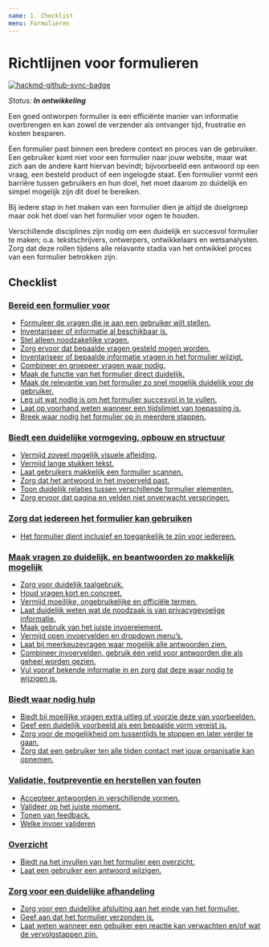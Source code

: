 ```yaml
---
name: 1. Checklist
menu: Formulieren
---
```


# Richtlijnen voor formulieren

[![hackmd-github-sync-badge](https://hackmd.io/vXazt598Sn2t358J65D8Qg/badge)](https://hackmd.io/vXazt598Sn2t358J65D8Qg)

_Status: **In ontwikkeling**_

Een goed ontworpen formulier is een efficiënte manier van informatie overbrengen en kan zowel de verzender als ontvanger tijd, frustratie en kosten besparen. 

Een formulier past binnen een bredere context en proces van de gebruiker. Een gebruiker komt niet voor een formulier naar jouw website, maar wat zich aan de andere kant hiervan bevindt; bijvoorbeeld een antwoord op een vraag, een besteld product of een ingelogde staat. Een formulier vormt een barrière tussen gebruikers en hun doel, het moet daarom zo duidelijk en simpel mogelijk zijn dit doel te bereiken.

Bij iedere stap in het maken van een formulier dien je altijd de doelgroep maar ook het doel van het formulier voor ogen te houden.

Verschillende disciplines zijn nodig om een duidelijk en succesvol formulier te maken; o.a. tekstschrijvers, ontwerpers, ontwikkelaars en wetsanalysten. Zorg dat deze rollen tijdens alle relavante stadia van het ontwikkel proces van een formulier betrokken zijn.

## Checklist

### [Bereid een formulier voor](./patronen-formulieren-formulier-voorbereiden)

- [Formuleer de vragen die je aan een gebruiker wilt stellen.](https://hackmd.io/gZriDtYKQBqxLVVAtkMtvg#Formuleer-de-vragen-die-je-aan-een-gebruiker-wilt-stellen)
- [Inventariseer of informatie al beschikbaar is.](https://hackmd.io/gZriDtYKQBqxLVVAtkMtvg#Inventariseer-of-informatie-al-beschikbaar-is)
- [Stel alleen noodzakelijke vragen.](https://hackmd.io/gZriDtYKQBqxLVVAtkMtvg#Stel-alleen-noodzakelijke-vragen)
- [Zorg ervoor dat bepaalde vragen gesteld mogen worden.](https://hackmd.io/gZriDtYKQBqxLVVAtkMtvg#Zorg-ervoor-dat-bepaalde-vragen-gesteld-mogen-worden)
- [Inventariseer of bepaalde informatie vragen in het formulier wijzigt.](https://hackmd.io/gZriDtYKQBqxLVVAtkMtvg#Selectieafhankelijke-vragen)
- [Combineer en groepeer vragen waar nodig.](https://hackmd.io/gZriDtYKQBqxLVVAtkMtvg#Combineer-en-groepeer-vragen-waar-nodig)
- [Maak de functie van het formulier direct duidelijk.](https://hackmd.io/gZriDtYKQBqxLVVAtkMtvg#Maak-de-functie-van-het-formulier-direct-duidelijk)
- [Maak de relevantie van het formulier zo snel mogelijk duidelijk voor de gebruiker.](https://hackmd.io/gZriDtYKQBqxLVVAtkMtvg#Maak-zo-snel-mogelijk-duidelijk-of-het-formulier-relevant-is-voor-de-gebruiker)
- [Leg uit wat nodig is om het formulier succesvol in te vullen.](https://hackmd.io/gZriDtYKQBqxLVVAtkMtvg#Leg-uit-wat-een-gebruiker-nodig-heeft-om-het-formulier-succesvol-in-te-vullen)
- [Laat op voorhand weten wanneer een tijdslimiet van toepassing is.](https://hackmd.io/gZriDtYKQBqxLVVAtkMtvg#Laat-op-voorhand-weten-wanneer-een-tijdslimiet-van-toepassing-is)
- [Breek waar nodig het formulier op in meerdere stappen.](https://hackmd.io/gZriDtYKQBqxLVVAtkMtvg#Meerstappen-formulieren)

### [Biedt een duidelijke vormgeving, opbouw en structuur](https://hackmd.io/8IguZZ2YRvCA3vpuoc0EyQ)

- [Vermijd zoveel mogelijk visuele afleiding.](https://hackmd.io/8IguZZ2YRvCA3vpuoc0EyQ#Vermijd-zoveel-mogelijk-visuele-afleiding)
- [Vermijd lange stukken tekst.](https://hackmd.io/8IguZZ2YRvCA3vpuoc0EyQ#Vermijd-lange-stukken-tekst)
- [Laat gebruikers makkelijk een formulier scannen.](https://hackmd.io/8IguZZ2YRvCA3vpuoc0EyQ#Laat-gebruikers-makkelijk-een-formulier-scannen)
- [Zorg dat het antwoord in het invoerveld past.](https://hackmd.io/8IguZZ2YRvCA3vpuoc0EyQ#Zorg-dat-het-antwoord-in-het-invoerveld-past)
- [Toon duidelijk relaties tussen verschillende formulier elementen.](https://hackmd.io/8IguZZ2YRvCA3vpuoc0EyQ#Toon-duidelijk-de-relatie-tussen-verschillende-formulier-elementen)
- [Zorg ervoor dat pagina en velden niet onverwacht verspringen.](https://hackmd.io/8IguZZ2YRvCA3vpuoc0EyQ#Zorg-ervoor-dat-pagina-en-velden-niet-onverwacht-verspringen)

### [Zorg dat iedereen het formulier kan gebruiken](https://hackmd.io/Z0sXqINxRQuLdxoLbUiGWw)

- [Het formulier dient inclusief en toegankelijk te zijn voor iedereen.](https://hackmd.io/Z0sXqINxRQuLdxoLbUiGWw)

### [Maak vragen zo duidelijk, en beantwoorden zo makkelijk mogelijk](https://hackmd.io/WaIXqtnnQNy6GaRJRX6ENA)

- [Zorg voor duidelijk taalgebruik.](https://hackmd.io/WaIXqtnnQNy6GaRJRX6ENA#Zorg-voor-duidelijk-taalgebruik)
- [Houd vragen kort en concreet.](https://hackmd.io/WaIXqtnnQNy6GaRJRX6ENA#Houd-vragen-kort-en-concreet)
- [Vermijd moeilijke, ongebruikelijke en officiële termen.](https://hackmd.io/WaIXqtnnQNy6GaRJRX6ENA#Vermijd-moeilijke-ongebruikelijke-en-offici%C3%ABle-termen)
- [Laat duidelijk weten wat de noodzaak is van privacygevoelige informatie.](https://hackmd.io/WaIXqtnnQNy6GaRJRX6ENA#Informeer-over-de-noodzaak-van-privacygevoelige-informatie)
- [Maak gebruik van het juiste invoerelement.]()
- [Vermijd open invoervelden en dropdown menu’s.](https://hackmd.io/WaIXqtnnQNy6GaRJRX6ENA#Vermijd-open-invoervelden-en-dropdown-menu%E2%80%99s)
- [Laat bij meerkeuzevragen waar mogelijk alle antwoorden zien.](https://hackmd.io/WaIXqtnnQNy6GaRJRX6ENA#Laat-bij-meerkeuzevragen-waar-mogelijk-alle-antwoorden-zien)
- [Combineer invoervelden, gebruik één veld voor antwoorden die als geheel worden gezien.](https://hackmd.io/WaIXqtnnQNy6GaRJRX6ENA#Combineer-invoervelden-gebruik-zo-veel-mogelijk-%C3%A9%C3%A9n-veld-voor-antwoorden-die-als-geheel-worden-gezien)
- [Vul vooraf bekende informatie in en zorg dat deze waar nodig te wijzigen is.](https://hackmd.io/WaIXqtnnQNy6GaRJRX6ENA#Vul-vooraf-bekende-informatie-in)


### [Biedt waar nodig hulp](https://hackmd.io/_8d2TCZWThyjfsuwCFKh8A)

- [Biedt bij moeilijke vragen extra uitleg of voorzie deze van voorbeelden.](https://hackmd.io/_8d2TCZWThyjfsuwCFKh8A#Biedt-bij-moeilijke-vragen-extra-uitleg-of-voorzie-deze-van-voorbeelden)
- [Geef een duidelijk voorbeeld als een bepaalde vorm vereist is.](https://hackmd.io/_8d2TCZWThyjfsuwCFKh8A#Geef-een-voorbeeld-als-een-bepaalde-vorm-vereist-is)
- [Zorg voor de mogelijkheid om tussentijds te stoppen en later verder te gaan.](https://hackmd.io/_8d2TCZWThyjfsuwCFKh8A#Zorg-voor-de-mogelijkheid-om-tussentijds-te-stoppen-en-later-verder-te-gaan)
- [Zorg dat een gebruiker ten alle tijden contact met jouw organisatie kan opnemen.](https://hackmd.io/_8d2TCZWThyjfsuwCFKh8A#Zorg-dat-een-gebruiker-ten-alle-tijden-contact-op-kan-nemen)


### [Validatie, foutpreventie en herstellen van fouten](https://hackmd.io/cfSBF3OVSiGzldZ__ykc9Q)

- [Accepteer antwoorden in verschillende vormen.](https://hackmd.io/cfSBF3OVSiGzldZ__ykc9Q#Accepteer-antwoorden-in-verschillende-vormen)
- [Valideer op het juiste moment.](https://hackmd.io/cfSBF3OVSiGzldZ__ykc9Q#Valideer-op-het-juiste-moment)
- [Tonen van feedback.](https://hackmd.io/cfSBF3OVSiGzldZ__ykc9Q#Tonen-van-feedback)
- [Welke invoer valideren](https://hackmd.io/cfSBF3OVSiGzldZ__ykc9Q#Welke-invoer-valideren)

### [Overzicht](https://hackmd.io/lPnQNMiySWqeii_f1MDtaA#Richtlijnen-voor-formulieren-Overzicht)

- [Biedt na het invullen van het formulier een overzicht.](https://hackmd.io/lPnQNMiySWqeii_f1MDtaA#Biedt-een-overzicht-van-het-formulier)
- [Laat een gebruiker een antwoord wijzigen.](https://hackmd.io/lPnQNMiySWqeii_f1MDtaA#Laat-een-gebruiker-een-antwoord-wijzigen)

### [Zorg voor een duidelijke afhandeling](https://hackmd.io/dB2Q_lJOSt6d9XApdbs2Aw)

- [Zorg voor een duidelijke afsluiting aan het einde van het formulier.](https://hackmd.io/dB2Q_lJOSt6d9XApdbs2Aw#Zorg-voor-een-duidelijke-afsluiting)
- [Geef aan dat het formulier verzonden is.](https://hackmd.io/dB2Q_lJOSt6d9XApdbs2Aw#Geef-aan-dat-het-formulier-verzonden-is)
- [Laat weten wanneer een gebuiker een reactie kan verwachten en/of wat de vervolgstappen zijn.](https://hackmd.io/dB2Q_lJOSt6d9XApdbs2Aw#Vervolgstappen)
